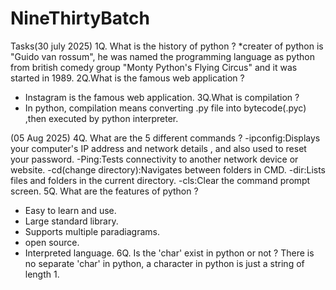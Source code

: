 # NineThirtyBatch
Tasks(30 july 2025)
1Q. What is the history of python ?
*creater of python is "Guido van rossum", he was named the programming language as python from british comedy group "Monty Python's Flying Circus" and it was started in 1989.
2Q.What is the famous web application ?
* Instagram is the famous web application.
3Q.What is compilation ?
* In python, compilation means converting .py file into bytecode(.pyc) ,then executed by python interpreter.

(05 Aug 2025)
4Q. What are the 5 different commands ?
-ipconfig:Displays your computer's IP address and network details , and also used to reset your password.
-Ping:Tests connectivity to another network device or website.
-cd(change directory):Navigates between folders in CMD.
-dir:Lists files and folders in the current directory.
-cls:Clear the command prompt screen.
5Q. What are the features of python ?
* Easy to learn and use.
* Large standard library.
* Supports multiple paradiagrams.
* open source.
* Interpreted language.
6Q. Is the 'char' exist in python or not ?
There is no separate 'char' in python, a character in python is just a string of length 1.

